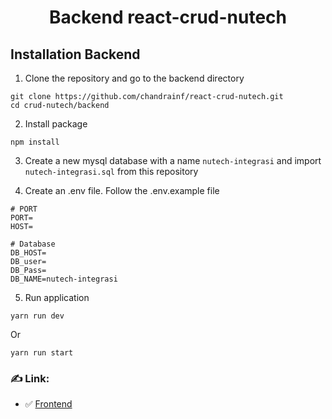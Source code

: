 <h1 align="center">Backend react-crud-nutech</h1>

## Installation Backend

1. Clone the repository and go to the backend directory

```
git clone https://github.com/chandrainf/react-crud-nutech.git
cd crud-nutech/backend
```

2. Install package

```
npm install
```

3. Create a new mysql database with a name `nutech-integrasi` and import `nutech-integrasi.sql` from this repository

4. Create an .env file. Follow the .env.example file

```
# PORT
PORT=
HOST=

# Database
DB_HOST=
DB_user=
DB_Pass=
DB_NAME=nutech-integrasi
```

5. Run application

```
yarn run dev
```

Or

```
yarn run start
```

### ✍️ Link:

- :white_check_mark: [Frontend](https://github.com/nevalenaginda/crud-nutech/tree/main/frontend)
